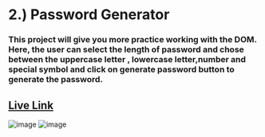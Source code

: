 # 2.) Password Generator

### This project will give you more practice working with the DOM. Here, the user can select the length of password and chose between the uppercase letter , lowercase letter,number and special symbol and click on generate password button to generate the password.

## [Live Link](https://password-generator-1999.netlify.app/)

![image](https://user-images.githubusercontent.com/84672321/231739825-e6bd066a-a5e2-47a4-b362-16a904527a22.png)
![image](https://user-images.githubusercontent.com/84672321/231739909-e59caea7-4552-4fb9-b3f6-9abda2253b7f.png)
